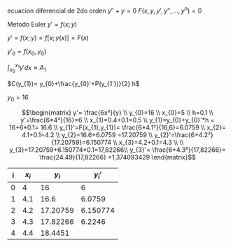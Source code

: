 ecuacion diferencial de 2do orden $y''+y=0$ 
$F(x,y,y',y'',\dots,y^n)=0$

Metodo Euler
$y'=f(x;y)$

$y'=f(x;y) =f[x;y(x)]=F(x)$

$y'_{0} = f(x_{0},y_{0})$

$\int_{x_{0}}^{x_{1}}y'dx \approx A_{1}$

$C(y_{1})= y_{0}+\frac{y_{0}'+P(y_{1'})}{2} h$

$y_{0}=16$

$$\begin{matrix}
y'= \frac{6x²}{y} \\
y_{0}=16 \\
x_{0}=5 \\
h=0.1 \\
y'=\frac{6*4²}{16}=6 \\
x_{1}=0.4+0.1=0.5 \\
y_{1}=y_{0}+y_{0}'*h = 16+6*0.1= 16.6 \\
y_{1}'=F(x_{1},y_{1})= \frac{6*4.1²}{16,6}=6.0759 \\
x_{2}= 4.1+0.1=4.2 \\
y_{2}=16.6+6.0759 =17.20759 \\
y_{2}'=\frac{6+4.2²}{17.20759}=6.150774 \\
x_{3}=4.2+0.1=4.3 \\ \\
y_{3}=17.20759+6.150774*0.1=17,82266\\
y_{3}'= \frac{6+4.3²}{17,82266}= \frac{24.49}{17,82266} =1,374093429
\end{matrix}$$

| i   | $x_{i}$ | $y_{i}$  | $y_{i}'$ |
| --- | ------- | -------- | -------- |
| 0   | 4       | 16       | 6        |
| 1   | 4.1     | 16.6     | 6.0759   |
| 2   | 4.2     | 17.20759 | 6.150774 |
| 3   | 4.3     | 17.82266 | 6.2246   |
| 4   | 4.4     | 18.4451  |          |
